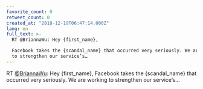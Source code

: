 ```yaml
---
favorite_count: 0
retweet_count: 0
created_at: "2018-12-19T06:47:14.000Z"
lang: en
full_text: >-
  RT @BriannaWu: Hey {first_name},

  Facebook takes the {scandal_name} that occurred very seriously. We are working
  to strengthen our service’s…
---
```


RT [@BriannaWu](https://twitter.com/BriannaWu): Hey {first_name}, Facebook takes
the {scandal_name} that occurred very seriously. We are working to strengthen
our service’s…
